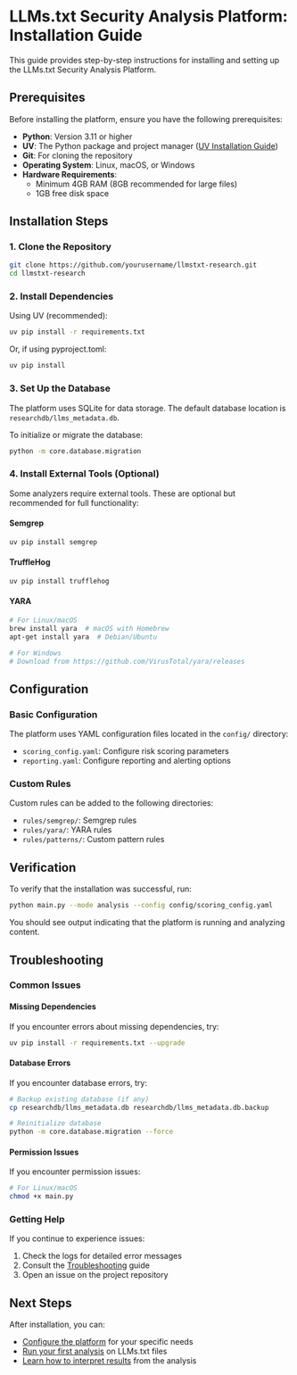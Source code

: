 # LLMs.txt Security Analysis Platform: Installation Guide

This guide provides step-by-step instructions for installing and setting up the LLMs.txt Security Analysis Platform.

## Prerequisites

Before installing the platform, ensure you have the following prerequisites:

- **Python**: Version 3.11 or higher
- **UV**: The Python package and project manager ([UV Installation Guide](https://github.com/astral-sh/uv))
- **Git**: For cloning the repository
- **Operating System**: Linux, macOS, or Windows
- **Hardware Requirements**:
  - Minimum 4GB RAM (8GB recommended for large files)
  - 1GB free disk space

## Installation Steps

### 1. Clone the Repository

```bash
git clone https://github.com/yourusername/llmstxt-research.git
cd llmstxt-research
```

### 2. Install Dependencies

Using UV (recommended):

```bash
uv pip install -r requirements.txt
```

Or, if using pyproject.toml:

```bash
uv pip install
```

### 3. Set Up the Database

The platform uses SQLite for data storage. The default database location is `researchdb/llms_metadata.db`.

To initialize or migrate the database:

```bash
python -m core.database.migration
```

### 4. Install External Tools (Optional)

Some analyzers require external tools. These are optional but recommended for full functionality:

#### Semgrep

```bash
uv pip install semgrep
```

#### TruffleHog

```bash
uv pip install trufflehog
```

#### YARA

```bash
# For Linux/macOS
brew install yara  # macOS with Homebrew
apt-get install yara  # Debian/Ubuntu

# For Windows
# Download from https://github.com/VirusTotal/yara/releases
```

## Configuration

### Basic Configuration

The platform uses YAML configuration files located in the `config/` directory:

- `scoring_config.yaml`: Configure risk scoring parameters
- `reporting.yaml`: Configure reporting and alerting options

### Custom Rules

Custom rules can be added to the following directories:

- `rules/semgrep/`: Semgrep rules
- `rules/yara/`: YARA rules
- `rules/patterns/`: Custom pattern rules

## Verification

To verify that the installation was successful, run:

```bash
python main.py --mode analysis --config config/scoring_config.yaml
```

You should see output indicating that the platform is running and analyzing content.

## Troubleshooting

### Common Issues

#### Missing Dependencies

If you encounter errors about missing dependencies, try:

```bash
uv pip install -r requirements.txt --upgrade
```

#### Database Errors

If you encounter database errors, try:

```bash
# Backup existing database (if any)
cp researchdb/llms_metadata.db researchdb/llms_metadata.db.backup

# Reinitialize database
python -m core.database.migration --force
```

#### Permission Issues

If you encounter permission issues:

```bash
# For Linux/macOS
chmod +x main.py
```

### Getting Help

If you continue to experience issues:

1. Check the logs for detailed error messages
2. Consult the [Troubleshooting](troubleshooting.md) guide
3. Open an issue on the project repository

## Next Steps

After installation, you can:

- [Configure the platform](configuration.md) for your specific needs
- [Run your first analysis](running_analysis.md) on LLMs.txt files
- [Learn how to interpret results](interpreting_results.md) from the analysis